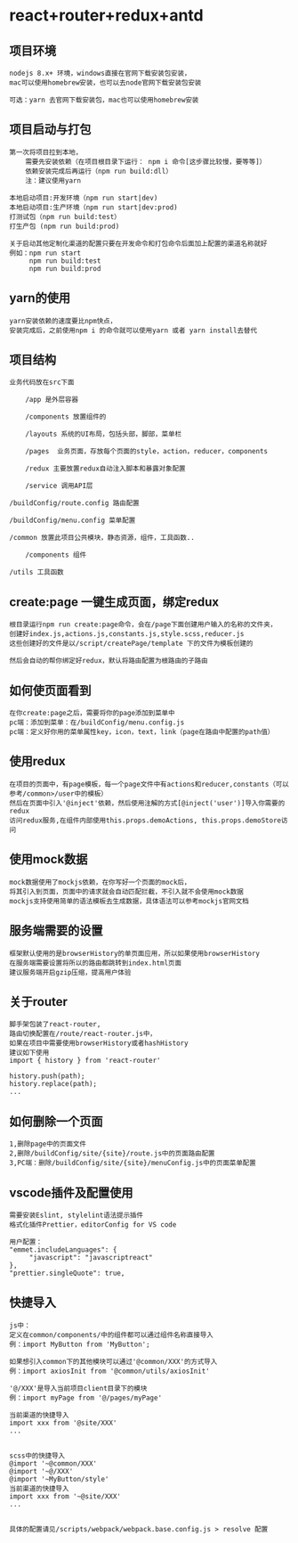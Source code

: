 # react+router+redux+antd

## 项目环境

    nodejs 8.x+ 环境，windows直接在官网下载安装包安装，
    mac可以使用homebrew安装，也可以去node官网下载安装包安装

    可选：yarn 去官网下载安装包，mac也可以使用homebrew安装

## 项目启动与打包

    第一次将项目拉到本地，
        需要先安装依赖（在项目根目录下运行： npm i 命令[这步骤比较慢，要等等]）
        依赖安装完成后再运行（npm run build:dll）
        注：建议使用yarn

    本地启动项目:开发环境（npm run start|dev)
    本地启动项目:生产环境（npm run start|dev:prod)
    打测试包（npm run build:test）
    打生产包 (npm run build:prod)

    关于启动其他定制化渠道的配置只要在开发命令和打包命令后面加上配置的渠道名称就好
    例如：npm run start
         npm run build:test
         npm run build:prod


## yarn的使用

    yarn安装依赖的速度要比npm快点，
    安装完成后，之前使用npm i 的命令就可以使用yarn 或者 yarn install去替代

## 项目结构

	业务代码放在src下面

		/app 是外层容器
		
		/components 放置组件的

		/layouts 系统的UI布局，包括头部，脚部，菜单栏

		/pages  业务页面，存放每个页面的style，action，reducer，components

		/redux 主要放置redux自动注入脚本和暴露对象配置

		/service 调用API层

	/buildConfig/route.config 路由配置
	
	/buildConfig/menu.config 菜单配置
	
	/common 放置此项目公共模块，静态资源，组件，工具函数..

		/components 组件

    /utils 工具函数


## create:page 一键生成页面，绑定redux

    根目录运行npm run create:page命令，会在/page下面创建用户输入的名称的文件夹，
    创建好index.js,actions.js,constants.js,style.scss,reducer.js
    这些创建好的文件是以/script/createPage/template 下的文件为模板创建的

    然后会自动的帮你绑定好redux，默认将路由配置为根路由的子路由


## 如何使页面看到

    在你create:page之后，需要将你的page添加到菜单中
    pc端：添加到菜单：在/buildConfig/menu.config.js
    pc端：定义好你用的菜单属性key，icon，text，link（page在路由中配置的path值）


## 使用redux

    在项目的页面中，有page模板，每一个page文件中有actions和reducer,constants（可以参考/common>/user中的模板）
    然后在页面中引入'@inject'依赖，然后使用注解的方式[@inject('user')]导入你需要的redux
    访问redux服务,在组件内部使用this.props.demoActions, this.props.demoStore访问


## 使用mock数据

    mock数据使用了mockjs依赖，在你写好一个页面的mock后，
    将其引入到页面，页面中的请求就会自动匹配拦截，不引入就不会使用mock数据
    mockjs支持使用简单的语法模板去生成数据，具体语法可以参考mockjs官网文档

## 服务端需要的设置

    框架默认使用的是browserHistory的单页面应用，所以如果使用browserHistory
    在服务端需要设置将所以的路由都跳转到index.html页面
    建议服务端开启gzip压缩，提高用户体验

## 关于router

    脚手架包装了react-router,
    路由切换配置在/route/react-router.js中，
    如果在项目中需要使用browserHistory或者hashHistory
    建议如下使用
    import { history } from 'react-router'

    history.push(path);
    history.replace(path);
    ...


## 如何删除一个页面

    1,删除page中的页面文件
    2,删除/buildConfig/site/{site}/route.js中的页面路由配置
    3,PC端：删除/buildConfig/site/{site}/menuConfig.js中的页面菜单配置

## vscode插件及配置使用
	
	需要安装Eslint, stylelint语法提示插件
	格式化插件Prettier，editorConfig for VS code
	
	用户配置：
	"emmet.includeLanguages": {
         "javascript": "javascriptreact"
    },
    "prettier.singleQuote": true,
	
	
## 快捷导入
	
	js中：
	定义在common/components/中的组件都可以通过组件名称直接导入
	例：import MyButton from 'MyButton';
	
	如果想引入common下的其他模块可以通过'@common/XXX'的方式导入
	例：import axiosInit from '@common/utils/axiosInit'
	
	'@/XXX'是导入当前项目client目录下的模块
	例：import myPage from '@/pages/myPage'
	
	当前渠道的快捷导入
    import xxx from '@site/XXX'
	...	
	
	
	scss中的快捷导入
	@import '~@common/XXX'
	@import '~@/XXX'
	@import '~MyButton/style'
	当前渠道的快捷导入
    import xxx from '~@site/XXX'
	...
	
	
	具体的配置请见/scripts/webpack/webpack.base.config.js > resolve 配置
	
